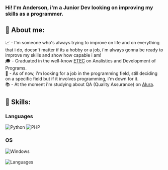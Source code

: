 ### Hi! I'm Anderson, i'm a Junior Dev looking on improving my skills as a programmer.
## 👀 About me:
📈 - I'm someone who's always trying to improve on life and on everything that i do, doesn't matter if its a hobby or a job, i'm always gonna be ready to improve my skills and show how capable i am! <br/>
🎓 - Graduated in the well-know [ETEC](https://www.cps.sp.gov.br/etec/) on Analistics and Development of Programs. <br/>
💼 - As of now, i'm looking for a job in the programming field, still deciding on a specific field but if it involves programming, i'm down for it. <br/>
📚 - At the moment i'm studying about QA (Quality Assurance) on [Alura](https://www.alura.com.br/). <br/>

## 📖 Skills:

### Languages
  ![Python](https://img.shields.io/badge/python-3670A0?style=for-the-badge&logo=python&logoColor=ffdd54)
  ![PHP](https://img.shields.io/badge/php-%23777BB4.svg?style=for-the-badge&logo=php&logoColor=white)
### OS
  ![Windows](https://img.shields.io/badge/Windows-0078D6?style=for-the-badge&logo=windows&logoColor=white)
  <br/><br/>
  ![Languages](https://github-readme-stats.vercel.app/api/top-langs/?username=anderson-bap&layout=compact&theme=dark)
